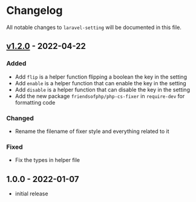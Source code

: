 # Changelog

All notable changes to `laravel-setting` will be documented in this file.


## [v1.2.0](https://github.com/michaelnabil230/laravel-setting/commit/00b42f635171f3063137608d378004495ba722f8) - 2022-04-22

### Added
- Add `flip` is a helper function flipping a boolean the key in the setting
- Add `enable` is a helper function that can enable the key in the setting 
- Add `disable` is a helper function that can disable the key in the setting 
- Add the new package `friendsofphp/php-cs-fixer` in `require-dev` for formatting code 

### Changed
- Rename the filename of fixer style and everything related to it

### Fixed
- Fix the types in helper file

## 1.0.0 - 2022-01-07

- initial release
